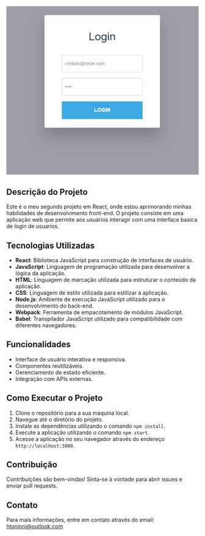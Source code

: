 ![login page](image.png)
## Descrição do Projeto

Este é o meu segundo projeto em React, onde estou aprimorando minhas habilidades de desenvolvimento front-end. O projeto consiste em uma aplicação web que permite aos usuários interagir com uma interface basica de login de usuarios.

## Tecnologias Utilizadas

- **React**: Biblioteca JavaScript para construção de interfaces de usuário.
- **JavaScript**: Linguagem de programação utilizada para desenvolver a lógica da aplicação.
- **HTML**: Linguagem de marcação utilizada para estruturar o conteúdo da aplicação.
- **CSS**: Linguagem de estilo utilizada para estilizar a aplicação.
- **Node.js**: Ambiente de execução JavaScript utilizado para o desenvolvimento do back-end.
- **Webpack**: Ferramenta de empacotamento de módulos JavaScript.
- **Babel**: Transpilador JavaScript utilizado para compatibilidade com diferentes navegadores.

## Funcionalidades

- Interface de usuário interativa e responsiva.
- Componentes reutilizáveis.
- Gerenciamento de estado eficiente.
- Integração com APIs externas.

## Como Executar o Projeto

1. Clone o repositório para a sua máquina local.
2. Navegue até o diretório do projeto.
3. Instale as dependências utilizando o comando `npm install`.
4. Execute a aplicação utilizando o comando `npm start`.
5. Acesse a aplicação no seu navegador através do endereço `http://localhost:3000`.

## Contribuição

Contribuições são bem-vindas! Sinta-se à vontade para abrir issues e enviar pull requests.

## Contato

Para mais informações, entre em contato através do email: htonioni@outlook.com